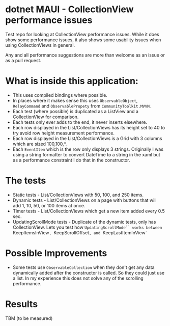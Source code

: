 # dotnet MAUI - CollectionView performance issues

Test repo for looking at CollectionView performance issues. While it does show some performance issues, it also shows some usability issues when using CollectionViews in general.

Any and all performance suggestions are more than welcome as an issue or as a pull request.

# What is inside this application:
- This uses compiled bindings where possible.
- In places where it makes sense this uses `ObservableObject`, `RelayCommand` and `ObservablePropety` from `CommunityToolkit.MVVM`.
- Each test (where possible) is duplicated as a ListView and a CollectionView for comparison.
- Each tests only ever adds to the end, it never inserts elsewhere.
- Each row displayed in the List/CollectionViews has its height set to 40 to try avoid row height measurement performance.
- Each row displayed in the List/CollectionViews is a Grid with 3 columns which are sized 100,100,*.
- Each `EventItem` which is the row only displays 3 strings. Originally I was using a string formatter to convert DateTime to a string in the xaml but as a performance constraint I do that in the constructor.

# The tests
- Static tests - List/CollectionViews with 50, 100, and 250 items.
- Dynamic tests - List/CollectionViews on a page with buttons that will add 1, 10, 50, or 100 items at once.
- Timer tests - List/CollectionViews which get a new item added every 0.5 sec.
- UpdatingScrollMode tests - Duplicate of the dynamic tests, only has CollectionView. Lets you test how `UpdatingScrollMode`` works between `KeepItemsInView`, `KeepScrollOffset`, and `KeepLastItemInView`

# Possible Improvements
- Some tests use `ObservableCollection` when they don't get any data dynamically added after the constructor is called. So they could just use a list. In my experience this does not solve any of the scrolling performance.

# Results
TBM (to be measured)